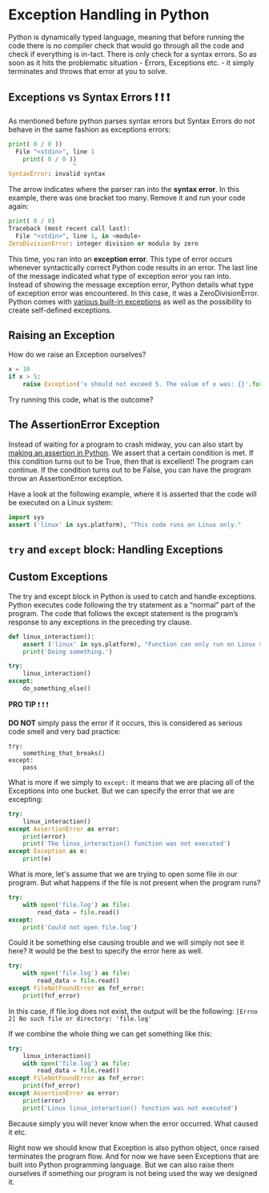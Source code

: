 # Exception Handling in Python

Python is dynamically typed language, meaning that before running the code there is no compiler check that would go through all the code and check if everything is in-tact. There is only check for a syntax errors. So as soon as it hits the problematic situation - Errors, Exceptions etc. - it simply terminates and throws that error at you to solve. 


## Exceptions vs Syntax Errors ❗ ❗ ❗ 

As mentioned before python parses syntax errors but Syntax Errors do not behave in the same fashion as exceptions errors:

```python
print( 0 / 0 ))
  File "<stdin>", line 1
    print( 0 / 0 ))
                  ^
SyntaxError: invalid syntax
```

The arrow indicates where the parser ran into the **syntax error**. In this example, there was one bracket too many. Remove it and run your code again:

```python
print( 0 / 0)
Traceback (most recent call last):
  File "<stdin>", line 1, in <module>
ZeroDivisionError: integer division or modulo by zero
```


This time, you ran into an **exception error**. This type of error occurs whenever syntactically correct Python code results in an error. The last line of the message indicated what type of exception error you ran into.  
Instead of showing the message exception error, Python details what type of exception error was encountered. In this case, it was a ZeroDivisionError. Python comes with [various built-in exceptions](https://docs.python.org/3/library/exceptions.html) as well as the possibility to create self-defined exceptions.

## Raising an Exception

How do we raise an Exception ourselves?


```python
x = 10
if x > 5:
    raise Exception('x should not exceed 5. The value of x was: {}'.format(x))
```

Try running this code, what is the outcome?

## The AssertionError Exception

Instead of waiting for a program to crash midway, you can also start by [making an assertion in Python](https://dbader.org/blog/python-assert-tutorial). We assert that a certain condition is met. If this condition turns out to be True, then that is excellent! The program can continue. If the condition turns out to be False, you can have the program throw an AssertionError exception.

Have a look at the following example, where it is asserted that the code will be executed on a Linux system:

```python
import sys
assert ('linux' in sys.platform), "This code runs on Linux only."
```

## `try` and `except` block: Handling Exceptions


## Custom Exceptions

The try and except block in Python is used to catch and handle exceptions. Python executes code following the try statement as a “normal” part of the program. The code that follows the except statement is the program’s response to any exceptions in the preceding try clause.

```python
def linux_interaction():
    assert ('linux' in sys.platform), "Function can only run on Linux systems."
    print('Doing something.')

try:
    linux_interaction()
except:
    do_something_else()
```

**PRO TIP** ❗ ❗ ❗ 

**DO NOT** simply pass the error if it occurs, this is considered as serious code smell and very bad practice:

```pyhon
try:
    something_that_breaks()
except:
    pass
```

What is more if we simply to `except:` it means that we are placing all of the Exceptions into one bucket. But we can specify the error that we are excepting:

```python
try:
    linux_interaction()
except AssertionError as error:
    print(error)
    print('The linux_interaction() function was not executed')
except Exception as e:
    print(e)
```  


What is more, let's assume that we are trying to open some file in our program. But what happens if the file is not present when the program runs?

```python
try:
    with open('file.log') as file:
        read_data = file.read()
except:
    print('Could not open file.log')
```  

Could it be something else causing trouble and we will simply not see it here? It would be the best to specify the error here as well.
```python
try:
    with open('file.log') as file:
        read_data = file.read()
except FileNotFoundError as fnf_error:
    print(fnf_error)
```  
In this case, if file.log does not exist, the output will be the following: `[Errno 2] No such file or directory: 'file.log'`

If we combine the whole thing we can get something like this:
```python
try:
    linux_interaction()
    with open('file.log') as file:
        read_data = file.read()
except FileNotFoundError as fnf_error:
    print(fnf_error)
except AssertionError as error:
    print(error)
    print('Linux linux_interaction() function was not executed')
```

Because simply you will never know when the error occurred. What caused it etc.

Right now we should know that Exception is also python object, once raised terminates the program flow. And for now we have seen Exceptions that are built into Python programming language. But we can also raise them ourselves if something our program is not being used the way we designed it.

